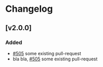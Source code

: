 # Changelog

## [v2.0.0]

### Added

- [#505] some existing pull-request
- bla bla, [#505] some existing pull-request

[#303]: https://github.com/Symplify/Symplify/pull/303
[#505]: https://github.com/Symplify/Symplify/pull/505
